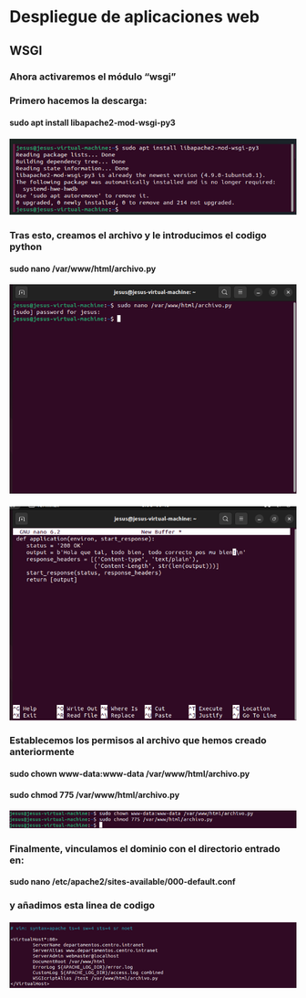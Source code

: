 # Despliegue de aplicaciones web
## WSGI
### Ahora activaremos el módulo “wsgi”
### Primero hacemos la descarga:
#### sudo apt install libapache2-mod-wsgi-py3
#### ![Image](https://github.com/Braeek/ProyectoDespliegue/blob/main/Proyecto/Proyecto/4%20-%20activar%20wsgi/Captura%20de%20pantalla%20(135).png)

### Tras esto, creamos el archivo y le introducimos el codigo python
#### sudo nano /var/www/html/archivo.py
#### ![Image](https://github.com/Braeek/ProyectoDespliegue/blob/main/Proyecto/Proyecto/4%20-%20activar%20wsgi/Captura%20de%20pantalla%20(134).png)
#### ![Image](https://github.com/Braeek/ProyectoDespliegue/blob/main/Proyecto/Proyecto/4%20-%20activar%20wsgi/Captura%20de%20pantalla%20(133).png)


### Establecemos los permisos al archivo que hemos creado anteriormente
#### sudo chown www-data:www-data /var/www/html/archivo.py
#### sudo chmod 775 /var/www/html/archivo.py
#### ![Image](https://github.com/Braeek/ProyectoDespliegue/blob/main/Proyecto/Proyecto/4%20-%20activar%20wsgi/Captura%20de%20pantalla%20(110).png)

### Finalmente, vinculamos el dominio con el directorio entrado en:

#### sudo nano /etc/apache2/sites-available/000-default.conf
### y añadimos esta linea de codigo
#### ![Image](https://github.com/Braeek/ProyectoDespliegue/blob/main/Proyecto/Proyecto/4%20-%20activar%20wsgi/Captura%20de%20pantalla%20(121).png)
